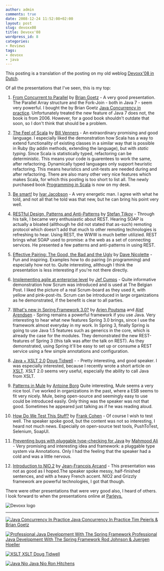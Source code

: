 ```yaml
---
author: admin
comments: true
date: 2008-12-24 11:52:08+02:00
layout: post
slug: devoxx08
title: Devoxx'08
wordpress_id: 8
categories:
- Reviews
tags:
- devoxx
- java
---
```


This posting is a translation of the posting on my old weblog [Devoxx'08 in Dutch](http://twistedmind.nu/2008/12/12/devoxx08/).

Of all the presentations that I've seen, this is my top:



    
  1. [From Concurrent to Parallel](http://www.devoxx.be/display/JV08/From+Concurrent+to+Parallel) by [Brian Goetz](http://www.devoxx.be/display/JV08/Brian+Goetz) - A very good presentation. The Parallel Array structure and the Fork-Join - both in Java 7 - seem very powerful.
I bought the by Brian Goetz [Java Concurrency in practice](http://clk.tradedoubler.com/click?a=1601421&p=67859&g=17297702&epi=1001004002539201). Unfortunately treated the new feature of Java 7 does not, the book is from 2006. However, for a good book shouldn't outdate that soon, so I don't think that should be a problem.

    
  2. [](http://66.102.9.104/translate_c?hl=en&sl=nl&u=http://www.devoxx.be/display/JV08/The%2BFeel%2Bof%2BScala&prev=/search%3Fq%3Ddevoxx%2Bscala%26start%3D30%26hl%3Den%26client%3Dsafari%26rls%3Den-us%26sa%3DN&usg=ALkJrhhNridK5_qTHdRwZwCHZOa2cOfIpA)[The Feel of Scala](http://www.devoxx.be/display/JV08/The+Feel+of+Scala) by [Bill Venners](http://www.devoxx.be/display/JV08/Bill+Venners) [](http://66.102.9.104/translate_c?hl=en&sl=nl&u=http://www.devoxx.be/display/JV08/Bill%2BVenners&prev=/search%3Fq%3Ddevoxx%2Bscala%26start%3D30%26hl%3Den%26client%3Dsafari%26rls%3Den-us%26sa%3DN&usg=ALkJrhikw__--3IMNpBRFZFYTpwyykIAFg) - An extraordinary promising and good language.
I especially liked the demonstration how Scala has a way to extend functionality of existing classes in a similar way that is possible in Ruby (by addin methods, extending the language), but with _static typing_.
Since Scala is statistically typed, refactoring can be deterministic. This means your code is guarentees to work the same, after refactoring. Dynamically typed languages only support heuristic refactoring. This means heuristics and unit-tests are needed during and after refactoring.
There are also many other very nice features which makes Scala, for which this posting is too short to list all.
The newly purchased book [Programming in Scala](http://www.artima.com/shop/programming_in_scala) is now on my desk.

    
  3. [](http://66.102.9.104/translate_c?hl=en&sl=nl&u=http://www.devoxx.be/display/JV08/Be%2Bsmart%21&prev=/search%3Fq%3Ddevoxx%2Bscala%26start%3D30%26hl%3Den%26client%3Dsafari%26rls%3Den-us%26sa%3DN&usg=ALkJrhh8tlBq_-kjm7DPIUFtVcq9r6YOmQ)[Be smart!](http://www.devoxx.be/display/JV08/Be+smart%21) by [Ivar Jacobson](http://www.devoxx.be/display/JV08/Ivar+Jacobson)[](http://66.102.9.104/translate_c?hl=en&sl=nl&u=http://www.devoxx.be/display/JV08/Ivar%2BJacobson&prev=/search%3Fq%3Ddevoxx%2Bscala%26start%3D30%26hl%3Den%26client%3Dsafari%26rls%3Den-us%26sa%3DN&usg=ALkJrhiYsctMy2hTQ3-ZorKQQS2WhVpPmw) - A very energetic man. I agree with what he told, and not all that he told was that new, but he can bring his point very well.[
](http://66.102.9.104/translate_c?hl=en&sl=nl&u=http://www.devoxx.be/display/JV08/Effective%2BPairing%2BThe%2BGood,%2Bthe%2BBad%2Band%2Bthe%2BUgly&prev=/search%3Fq%3Ddevoxx%2Bscala%26start%3D30%26hl%3Den%26client%3Dsafari%26rls%3Den-us%26sa%3DN&usg=ALkJrhjHUN7M9AtUWpIyOkkFLKWGNSknMg)

    
  4. [](http://66.102.9.104/translate_c?hl=en&sl=nl&u=http://www.devoxx.be/display/JV08/RESTful%2BDesign,%2BPatterns%2Band%2BAnti-Patterns&prev=/search%3Fq%3Ddevoxx%2Bscala%26start%3D30%26hl%3Den%26client%3Dsafari%26rls%3Den-us%26sa%3DN&usg=ALkJrhgeq7m8T1jX4lXuRqJt9B7BGUlC-A)[RESTful Design, Patterns and Anti-Patterns](http://www.devoxx.be/display/JV08/RESTful+Design%2C+Patterns+and+Anti-Patterns) by [Stefan Tilkov](http://www.devoxx.be/display/JV08/Stefan+Tilkov) - Through his talk, I became very enthusiastic about REST. Hearing SOAP is actually a bloated (allthough he did not stated that as-such) remoting protocol which doesn't add that much to other remoting technologies is refreshing to hear.
Using REST, the WWW is much better utilizied. REST brings what SOAP used to promise: a the web as a set of connecting services.
He presented a few patterns and anti-patterns in using REST.

    
  5. [](http://66.102.9.104/translate_c?hl=en&sl=nl&u=http://www.devoxx.be/display/JV08/Effective%2BPairing%2BThe%2BGood,%2Bthe%2BBad%2Band%2Bthe%2BUgly&prev=/search%3Fq%3Ddevoxx%2Bscala%26start%3D30%26hl%3Den%26client%3Dsafari%26rls%3Den-us%26sa%3DN&usg=ALkJrhjHUN7M9AtUWpIyOkkFLKWGNSknMg)[Effective Pairing: The Good, the Bad and the Ugly](http://www.devoxx.be/display/JV08/Effective+Pairing+The+Good%2C+the+Bad+and+the+Ugly) by [Dave Nicolette](http://www.devoxx.be/display/JV08/Dave+Nicolette) - Fun and inspiring. Examples how to do pairing (in programming) and especially how not to. Quite interesting, allthough I think the presentation is less interesting if you're not there directly.

    
  6. [](http://66.102.9.104/translate_c?hl=en&sl=nl&u=http://www.devoxx.be/display/JV08/Implementing%2Bagile%2Bat%2Benterprise%2Blevel&prev=/search%3Fq%3Ddevoxx%2Bscala%26start%3D30%26hl%3Den%26client%3Dsafari%26rls%3Den-us%26sa%3DN&usg=ALkJrhgGKb88mI39O_shJ9bucoWkRpRwPw)[Implementing agile at enterprise level](http://www.devoxx.be/display/JV08/Implementing+agile+at+enterprise+level) by [Jef Cumps](http://www.devoxx.be/display/JV08/Jef+Cumps)[](http://66.102.9.104/translate_c?hl=en&sl=nl&u=http://www.devoxx.be/display/JV08/Jef%2BCumps&prev=/search%3Fq%3Ddevoxx%2Bscala%26start%3D30%26hl%3Den%26client%3Dsafari%26rls%3Den-us%26sa%3DN&usg=ALkJrhhZhMZtO6epGpUhoJ_V9hvMHJMpEQ) - Quite informative demonstration how Scrum was introduced and is used at The Belgian Post. I liked the picture of a real Scrum-board as they used it, with yellow and pink-post-its.
Scrum can be introduced in large organizations as he demonstrated, if the benefit is clear to all parties.


    
  7. [](http://66.102.9.104/translate_c?hl=en&sl=nl&u=http://www.devoxx.be/pages/viewpage.action%3FpageId%3D1704462&prev=/search%3Fq%3Ddevoxx%2Bscala%26start%3D30%26hl%3Den%26client%3Dsafari%26rls%3Den-us%26sa%3DN&usg=ALkJrhiz75MgNpcxtUmRjtfvbUw5DreKqw)[What's new in Spring Framework 3.0?](http://www.devoxx.be/pages/viewpage.action?pageId=1704462) by [Arjen Poutsma](http://www.devoxx.be/display/JV08/Arjen+Poutsma) and [Alef Arendsen](http://www.devoxx.be/display/JV08/Alef+Arendsen) - Spring remains a powerful framework if you use Java. Very interesting to hear what new features Spring 3.0 brings, since I use the framework almost everyday in my work.
In Spring 3, finally Spring is going to use Java 1.5 features such as generics in the core, which is already the case for the modules.
They demonstrated the new REST-features of Spring 3 (this talk was after the talk on REST). As they demonstrated, using Spring it'll be easy to set up or consume a REST service using a few simple annotations and configuration.

    
  8. [](http://66.102.9.104/translate_c?hl=en&sl=nl&u=http://www.devoxx.be/pages/viewpage.action%3FpageId%3D1704036&prev=/search%3Fq%3Ddevoxx%2Bscala%26start%3D30%26hl%3Den%26client%3Dsafari%26rls%3Den-us%26sa%3DN&usg=ALkJrhh19PUsq8mUNNA9SMsfaLRZGO-ZLQ)[Java + XSLT 2.0](http://www.devoxx.be/pages/viewpage.action?pageId=1704036)
[Doug Tidwell](http://www.devoxx.be/display/JV08/Doug+Tidwell) - - Pretty interesting, and good speaker.
I was especially interested, because I recently wrote a short article on [XSLT](http://www.whitehorses.nl/xslt_en_soa_2145.1195.html). XSLT 2.0 seems very useful, especially the ability to call Java from XSLT.


    
  9. [Patterns in Mule](http://www.devoxx.be/display/JV08/Patterns+in+Mule)
by [Antoine Borg](http://www.devoxx.be/display/JV08/Antoine+Borg) Quite interesting, Mule seems a very nice tool. I've worked in organizations in the past, where a ESB seems to fit very nicely. Mule, being open-source and seemingly easy to use could be introduced easily.
Only thing was the speaker was not that good. Sometimes he appeared just talking as if he was reading aloud.

    
  10. [](http://66.102.9.104/translate_c?hl=en&sl=nl&u=http://www.devoxx.be/pages/viewpage.action%3FpageId%3D1377902&prev=/search%3Fq%3Ddevoxx%2Bscala%26start%3D30%26hl%3Den%26client%3Dsafari%26rls%3Den-us%26sa%3DN&usg=ALkJrhgW3Wsq49OyukD4_yAR44fYPftT6g)[How Do We Test This Stuff?](http://www.devoxx.be/pages/viewpage.action?pageId=1377902)
by [Frank Cohen](http://www.devoxx.be/display/JV08/Frank+Cohen)[](http://66.102.9.104/translate_c?hl=en&sl=nl&u=http://www.devoxx.be/display/JV08/Frank%2BCohen&prev=/search%3Fq%3Ddevoxx%2Bscala%26start%3D30%26hl%3Den%26client%3Dsafari%26rls%3Den-us%26sa%3DN&usg=ALkJrhilBKE-u--4F4_dgzViOcpfhkUJzw) -  Of course I wish to test well. The speaker spoke good, but the content was not so interesting, I heard not much news. Especially on open-source test tools, PushToTest, Selenium, SoapUI.

    
  11. [](http://66.102.9.104/translate_c?hl=en&sl=nl&u=http://www.devoxx.be/display/JV08/Preventing%2Bbugs%2Bwith%2Bpluggable%2Btype-checking%2Bfor%2BJava&prev=/search%3Fq%3Ddevoxx%2Bscala%26start%3D30%26hl%3Den%26client%3Dsafari%26rls%3Den-us%26sa%3DN&usg=ALkJrhiFoC0RAt-zZEWYItimdBThNq5fLg)[Preventing bugs with pluggable type-checking for Java](http://www.devoxx.be/display/JV08/Preventing+bugs+with+pluggable+type-checking+for+Java)
by [Mahmood Ali ](http://www.devoxx.be/display/JV08/Mahmood+Ali)- Very promising and interesting idea and framework: a pluggable type system via Annotations. Only I had the feeling that the speaker had a cold and was a little nervous.

    
  12. [](http://www.devoxx.be/display/JV08/Introduction+to+NIO.2)[Introduction to NIO.2](http://www.devoxx.be/display/JV08/Introduction+to+NIO.2)
by [Jean-Francois Arcand](http://www.devoxx.be/display/JV08/Jean-Francois+Arcand)[](http://66.102.9.104/translate_c?hl=en&sl=nl&u=http://www.devoxx.be/display/JV08/Jean-Francois%2BArcand&prev=/search%3Fq%3Ddevoxx%2Bscala%26start%3D30%26hl%3Den%26client%3Dsafari%26rls%3Den-us%26sa%3DN&usg=ALkJrhgVe48NkyiatLza1g2jc6wu-tDTDw) - This presentation was not as good as I hoped.The speaker spoke messy, half-finished sentences, and with a heavy French accent. NIO2 and Grizzly framework are powerful technologies, I got that though.



There were other presentations that were very good also, I heard of others. I look forward to when the presentations online at [Parleys.](http://www.parleys.com/)

![Devoxx logo](https://twistedmind.wordpress.com/files/2008/12/devoxx-logo.jpg)



* * *

[![Java Concurrency In Practice](http://www.bol.com/intershoproot/thumb/BOOKCOVER/FC/0/3/2/1/3/0321349601.gif)
Java Concurrency In Practice
Tim Peierls & Brian Goetz
](http://clk.tradedoubler.com/click?a=1601421&p=67859&g=17297702&epi=1001004002539201)

[![Professional Java Development With The Spring Framework](http://www.bol.com/intershoproot/thumb/BOOKCOVER/FC/0/7/6/4/5/0764574833.gif)
Professional Java Development With The Spring Framework
Rod Johnson & Juergen Hoeller
](http://clk.tradedoubler.com/click?a=1601421&p=67859&g=17297702&epi=1001004002337129)

[![XSLT](http://www.bol.com/intershoproot/thumb/BOOKCOVER/FC/0/5/9/6/5/0596527217.GIF)
XSLT
Doug Tidwell
](http://clk.tradedoubler.com/click?a=1601421&p=67859&g=17297702&epi=1001004002905998)

[![Java Nio](http://www.bol.com/intershoproot/thumb/BOOKCOVER/FC/0/5/9/6/0/0596002882.gif)
Java Nio
Ron Hitchens
](http://clk.tradedoubler.com/click?a=1601421&p=67859&g=17297702&epi=1001004001680545)
